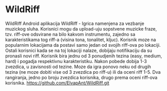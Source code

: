 # WildRiff
WildRiff Android aplikacija 
WildRiff - Igrica namenjena za vezbanje muzickog sluha. 
Korisnici mogu da upload-uju sopstvene muzicke fraze, tzv. riff-ove odsvirane na bilo kakvom instrumentu, zajedno sa karakteristikama tog riff-a (visina tona, tonalitet, kljuc). 
Korisnik moze na popularnim lokacijama da postavi samo jedan od svojih riff-ova po lokaciji. 
Ostali korisnici kada se na toj lokaciji nalaze, dobijaju notifikaciju da su pronasli novi riff. 
Korisnik bira jednu od 3 ponudjenih tezina (easy, medium, hard) i pogadja respektivnu karakteristiku. 
Nakon pobede dobija 1-3 zvezdica, u zavisnosti od tezine. Moze da igra ponovo neku od drugih tezina (ne moze dobiti vise od 3 zvezdica po riff-u) ili da oceni riff 1-5. Dva rangiranja, jedno po broju zvezdica korisnika, drugo prema oceni riff-ova korisnika. https://github.com/ElvapAnt/WildRiff.git
